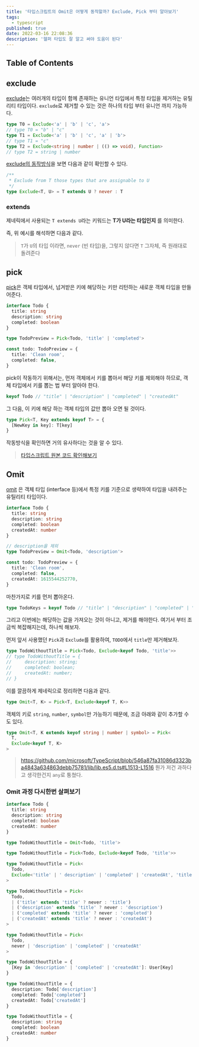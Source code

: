 ```yaml
---
title: '타입스크립트의 Omit은 어떻게 동작할까? Exclude, Pick 부터 알아보기'
tags:
  - typescript
published: true
date: 2022-03-16 22:08:36
description: '헬퍼 타입도 잘 알고 써야 도움이 된다'
---
```


## Table of Contents

## exclude

[exclude](https://www.typescriptlang.org/docs/handbook/utility-types.html#excludeuniontype-excludedmembers)는 여러개의 타입이 함께 존재하는 유니언 타입에서 특정 타입을 제거하는 유틸리티 타입이다. `exclude`로 제거할 수 있는 것은 하나의 타입 부터 유니언 까지 가능하다.

```typescript
type T0 = Exclude<'a' | 'b' | 'c', 'a'>
// type T0 = "b" | "c"
type T1 = Exclude<'a' | 'b' | 'c', 'a' | 'b'>
// type T1 = "c"
type T2 = Exclude<string | number | (() => void), Function>
// type T2 = string | number
```

[exclude의 동작방식](https://github.com/microsoft/TypeScript/blob/546a87fa31086d3323ba4843a634863debb75781/lib/lib.es5.d.ts#L1503-L1506)을 보면 다음과 같이 확인할 수 있다.

```typescript
/**
 * Exclude from T those types that are assignable to U
 */
type Exclude<T, U> = T extends U ? never : T
```

### extends

제네릭에서 사용되는 `T extends U`라는 키워드는 **T가 U라는 타입인지** 를 의미한다.

즉, 위 예시를 해석하면 다음과 같다.

> `T`가 `U`의 타입 이라면, `never` (빈 타입)을, 그렇지 않다면 `T` 그자체, 즉 원래대로 돌려준다

## pick

[pick](https://www.typescriptlang.org/docs/handbook/utility-types.html#picktype-keys)은 객체 타입에서, 넘겨받은 키에 해당하는 키만 리턴하는 새로운 객체 타입을 만들어준다.

```typescript
interface Todo {
  title: string
  description: string
  completed: boolean
}

type TodoPreview = Pick<Todo, 'title' | 'completed'>

const todo: TodoPreview = {
  title: 'Clean room',
  completed: false,
}
```

pick이 작동하기 위해서는, 먼저 객체에서 키를 뽑아서 해당 키를 제외해야 하므로, 객체 타입에서 키를 뽑는 법 부터 알아야 한다.

```typescript
keyof Todo // "title" | "description" | "completed" | "createdAt"
```

그 다음, 이 키에 해당 하는 객체 타입의 값만 뽑아 오면 될 것이다.

```typescript
type Pick<T, Key extends keyof T> = {
  [NewKey in key]: T[key]
}
```

작동방식을 확인하면 거의 유사하다는 것을 알 수 있다.

> [타입스크립트 원본 코드 확인해보기](https://github.com/microsoft/TypeScript/blob/546a87fa31086d3323ba4843a634863debb75781/lib/lib.es5.d.ts#L1489-L1494)

## Omit

[omit](https://www.typescriptlang.org/docs/handbook/utility-types.html#omittype-keys) 은 객체 타입 (interface 등)에서 특정 키를 기준으로 생략하여 타입을 내려주는 유틸리티 타입이다.

```typescript
interface Todo {
  title: string
  description: string
  completed: boolean
  createdAt: number
}

// description을 제외
type TodoPreview = Omit<Todo, 'description'>

const todo: TodoPreview = {
  title: 'Clean room',
  completed: false,
  createdAt: 1615544252770,
}
```

마찬가지로 키를 먼저 뽑아온다.

```typescript
type TodoKeys = keyof Todo // "title" | "description" | "completed" | "createdAt"
```

그리고 이번에는 해당하는 값을 가져오는 것이 아니고, 제거를 해야한다. 여기서 부터 조금씩 복잡해지는데, 하나씩 해보자.

먼저 앞서 사용했던 `Pick`과 `Exclude`를 활용하여, `TODO`에서 `title`만 제거해보자.

```typescript
type TodoWithoutTitle = Pick<Todo, Exclude<keyof Todo, 'title'>>
// type TodoWithoutTitle = {
//     description: string;
//     completed: boolean;
//     createdAt: number;
// }
```

이를 깔끔하게 제네릭으로 정리하면 다음과 같다.

```typescript
type Omit<T, K> = Pick<T, Exclude<keyof T, K>>
```

객체의 키로 `string`, `number`, `symbol`만 가능하기 때문에, 조금 아래와 같이 추가할 수도 있다.

```typescript
type Omit<T, K extends keyof string | number | symbol> = Pick<
  T,
  Exclude<keyof T, K>
>
```

> https://github.com/microsoft/TypeScript/blob/546a87fa31086d3323ba4843a634863debb75781/lib/lib.es5.d.ts#L1513-L1516
> 뭔가 저건 과하다고 생각한건지 `any`로 퉁쳤다.

### Omit 과정 다시한번 살펴보기

```typescript
interface Todo {
  title: string
  description: string
  completed: boolean
  createdAt: number
}

type TodoWithoutTitle = Omit<Todo, 'title'>

type TodoWithoutTitle = Pick<Todo, Exclude<keyof Todo, 'title'>>

type TodoWithoutTitle = Pick<
  Todo,
  Exclude<'title' | ' description' | 'completed' | 'createdAt', 'title'>
>

type TodoWithoutTitle = Pick<
  Todo,
  | ('title' extends 'title' ? never : 'title')
  | ('description' extends 'title' ? never : 'description')
  | ('completed' extends 'title' ? never : 'completed')
  | ('createdAt' extends 'title' ? never : 'createdAt')
>

type TodoWithoutTitle = Pick<
  Todo,
  never | 'description' | 'completed' | 'createdAt'
>

type TodoWithoutTitle = {
  [Key in 'description' | 'completed' | 'createdAt']: User[Key]
}

type TodoWithoutTitle = {
  description: Todo['description']
  completed: Todo['completed']
  createdAt: Todo['createdAt']
}

type TodoWithoutTitle = {
  description: string
  completed: boolean
  createdAt: number
}
```
